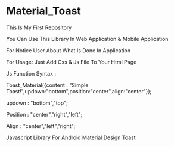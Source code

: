 # Material_Toast
This Is My First Repository

You Can Use This Library In Web Application & Mobile Application

For Notice User About What Is Done In Application

For Usage: Just Add Css & Js File To Your Html Page

Js Function Syntax : 

Toast_Material({content : "Simple Toast!",updown:"bottom",position:"center",align:"center"});

updown : "bottom","top";

Position : "center","right","left";

Align : "center","left","right";

Javascript Library For Android Material Design Toast


